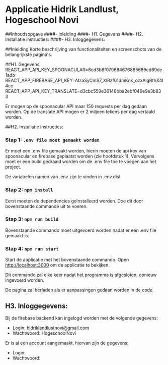 # Applicatie Hidrik Landlust, Hogeschool Novi

##Inhoudsopgave
####- Inleiding
####- H1. Gegevens
####- H2. Installatie instructies:
####- H3. Inloggegevens:

##Inleiding
Korte beschrijving van functionaliteiten en screenschots van de belangrijkste pagina's.

##H1. Gegevens 
REACT_APP_API_KEY_SPOONACULAR=6cd3b6f079684676885686cd69de1adb
REACT_APP_FIREBASE_API_KEY=AIzaSyCmS7_XlRzf61dmKnk_ozxAlgRfhX4I4cc
REACT_APP_API_KEY_TRANSLATE=d3cbc559e36148bba2ebf046e9e3b833


Er mogen op de spoonacular API maar 150 requests per dag gedaan worden.
Op de translate API mogen er 2 miljoen tekens per dag vertaald worden.

##H2. Installatie instructies:

### Stap 1: `.env file moet gemaakt worden`

Er moet een .env file gemaakt worden, 
hierin moeten de api key van spoonacular en firebase geplaatst worden (zie hoofdstuk 1). 
Vervolgens moet er een build gedraaid worden om de .env file toe te voegen aan het project.

De variabelen namen van .env zijn te vinden in .env.dist

### Stap 2: `npm install`

Eerst moeten de dependencies geïnstalleerd worden. 
Doe dit door bovenstaande commande uit te voeren.

### Stap 3: `npm run build`

Bovenstaande commando moet uitgevoerd worden nadat er een .env file gemaakt is.


### Stap 4: `npm run start`

Start de applicatie met het bovenstaande commando.
Open [http://localhost:3000](http://localhost:3000) om de applicatie te bekijken.

Dit commando zal elke keer nadat het programma is afgesloten, opnieuw ingevoerd worden.

De pagina zal herladen als er aanpassingen gedaan worden in de code.

## H3. Inloggegevens:

Bij de firebase backend kan ingelogd worden met de volgende gegevens:
- Login: hidriklandlustnovi@gmail.com
- Wachtwoord: HogeschoolNovi

Er is al een account aangemaakt, hiervan zijn de gegevens:
- Login: 
- Wachtwoord: 